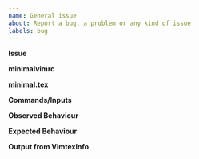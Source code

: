 ```yaml
---
name: General issue
about: Report a bug, a problem or any kind of issue
labels: bug
---
```


<!-- Tips for debugging and issue reporting
- Make sure to search for a solution in old issues before posting a new one
- Run `:chechhealth` (if available, e.g. on neovim)
- Inspect output of `:VimtexCompileOutput`
- Formatting guide: https://guides.github.com/features/mastering-markdown/
- Include files inline (don't attach them as links)
-->

**Issue**
<!--A clear and concise description of the issue in a few sentences. -->

<!-- Provide the following files and commands in detail, so everybody can reproduce the issue-->

**minimalvimrc**
<!-- Create a minimal vimrc file, e.g.:

  ```vim
  set nocompatible
  let &runtimepath  = '~/.vim/bundle/vimtex,' . &runtimepath
  let &runtimepath .= ',~/.vim/bundle/vimtex/after'
  filetype plugin indent on
  syntax enable
  ```
-->

**minimal.tex**
<!-- Create a minimal LaTeX file, e.g.:

  ```tex
  \documentclass{minimal}
  \begin{document}
  Hello world!
  \end{document}
  ```
-->

<!--
- If you are a vim user, start vim with `vim --servername VIM -u minivimrc minimal.tex`

- If you are a neovim user, start neovim with `nvim -u minivimrc minimal.tex`
-->

**Commands/Inputs**
<!-- Provide set of keys or command to reproduce the issue-->

**Observed Behaviour**
<!-- Describe the observed behaviour-->

**Expected Behaviour**
<!-- Describe both the expected and the observed behaviour-->

<!-- *Note*: if relevant, include the content of your `.latexmkrc` file -->

**Output from VimtexInfo**
<!-- Run `:VimtexInfo` and paste the content here -->

